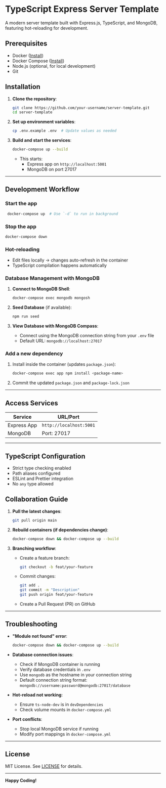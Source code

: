 # TypeScript Express Server Template

A modern server template built with Express.js, TypeScript, and MongoDB, featuring hot-reloading for development.

## Prerequisites

- Docker ([Install](https://docs.docker.com/get-docker/))
- Docker Compose ([Install](https://docs.docker.com/compose/install/))
- Node.js (optional, for local development)
- Git

## Installation

1. **Clone the repository**:

   ```bash
   git clone https://github.com/your-username/server-template.git
   cd server-template
   ```

2. **Set up environment variables**:

   ```bash
   cp .env.example .env  # Update values as needed
   ```

3. **Build and start the services**:
   ```bash
   docker-compose up --build
   ```
   - This starts:
     - Express app on `http://localhost:5001`
     - MongoDB on port 27017

---

## Development Workflow

### Start the app

```bash
 docker-compose up  # Use `-d` to run in background
```

### Stop the app

```bash
docker-compose down
```

### Hot-reloading

- Edit files locally → changes auto-refresh in the container
- TypeScript compilation happens automatically

### Database Management with MongoDB

1. **Connect to MongoDB Shell**:

   ```bash
   docker-compose exec mongodb mongosh
   ```

2. **Seed Database** (if available):

   ```bash
   npm run seed
   ```

3. **View Database with MongoDB Compass**:
   - Connect using the MongoDB connection string from your `.env` file
   - Default URL: `mongodb://localhost:27017`

### Add a new dependency

1. Install inside the container (updates `package.json`):
   ```bash
   docker-compose exec app npm install <package-name>
   ```
2. Commit the updated `package.json` and `package-lock.json`

---

## Access Services

| Service     | URL/Port                |
| ----------- | ----------------------- |
| Express App | `http://localhost:5001` |
| MongoDB     | Port: 27017             |

---

## TypeScript Configuration

- Strict type checking enabled
- Path aliases configured
- ESLint and Prettier integration
- No `any` type allowed

## Collaboration Guide

1. **Pull the latest changes**:

   ```bash
   git pull origin main
   ```

2. **Rebuild containers (if dependencies change)**:

   ```bash
   docker-compose down && docker-compose up --build
   ```

3. **Branching workflow**:
   - Create a feature branch:
     ```bash
     git checkout -b feat/your-feature
     ```
   - Commit changes:
     ```bash
     git add .
     git commit -m "Description"
     git push origin feat/your-feature
     ```
   - Create a Pull Request (PR) on GitHub

---

## Troubleshooting

- **"Module not found" error**:

  ```bash
  docker-compose down && docker-compose up --build
  ```

- **Database connection issues**:

  - Check if MongoDB container is running
  - Verify database credentials in `.env`
  - Use `mongodb` as the hostname in your connection string
  - Default connection string format: `mongodb://username:password@mongodb:27017/database`

- **Hot-reload not working**:

  - Ensure `ts-node-dev` is in `devDependencies`
  - Check volume mounts in `docker-compose.yml`

- **Port conflicts**:
  - Stop local MongoDB service if running
  - Modify port mappings in `docker-compose.yml`

---

## License

MIT License. See [LICENSE](LICENSE) for details.

---

**Happy Coding!**
